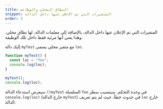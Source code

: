 ```yaml
---
title: النطاق المحلي والوظائف
snippet: المتغيرات التي تم الإعلان عنها داخل الدالة
order: 3
---
```


المتغيرات التي تم الإعلان عنها داخل الدالة، بالإضافة إلى معلمات الدالة، لها نطاق
محلي. وهذا يعني أنها مرئية فقط داخل تلك الوظيفة.

إليك دالة `myTest` مع متغير محلي يسمى `loc`.

```js
function myTest() {
  const loc = "foo";
  console.log(loc);
}

myTest();
console.log(loc);
```

سيعرض استدعاء الدالة `()myTest` السلسلة `foo` في وحدة التحكم. سيتسبب سطر
`console.log(loc)` (خارج الدالة `myTest`) في حدوث خطأ، حيث لم يتم تعريف `loc`
خارج الدالة.
